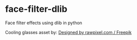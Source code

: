 # face-filter-dlib
Face filter effects using dlib in python

Cooling glasses asset by:
<a href="http://www.freepik.com">Designed by rawpixel.com / Freepik</a>